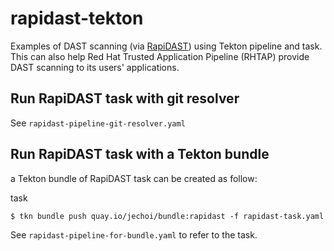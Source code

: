 # rapidast-tekton

Examples of DAST scanning (via [RapiDAST](https://github.com/RedHatProductSecurity/rapidast)) using Tekton pipeline and task. 
This can also help Red Hat Trusted Application Pipeline (RHTAP) provide DAST scanning to its users' applications.

## Run RapiDAST task with git resolver

See `rapidast-pipeline-git-resolver.yaml`

## Run RapiDAST task with a Tekton bundle

a Tekton bundle of RapiDAST task can be created as follow:

task
```
$ tkn bundle push quay.io/jechoi/bundle:rapidast -f rapidast-task.yaml
```

See `rapidast-pipeline-for-bundle.yaml` to refer to the task.
